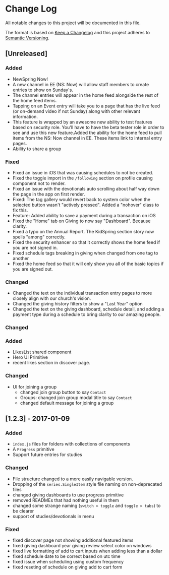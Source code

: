 # Change Log
All notable changes to this project will be documented in this file.

The format is based on [Keep a Changelog](http://keepachangelog.com/)
and this project adheres to [Semantic Versioning](http://semver.org/).

## [Unreleased]
### Added
- NewSpring Now!
- A new channel in EE (NS: Now) will allow staff members to create entries to show on Sunday's.
- The channel entries will appear in the home feed alongside the rest of the home feed items.
- Tapping on an Event entry will take you to a page that has the live feed (or on-demand video if not Sunday) along with other relevant information.
- This feature is wrapped by an awesome new ability to test features based on security role. You'll have to have the beta tester role in order to see and use this new feature.Added the ability for the home feed to pull items from the NS: Now channel in EE. These items link to internal entry pages.
- Ability to share a group

### Fixed
- Fixed an issue in iOS that was causing schedules to not be created.
- Fixed the toggle import in the `/following` section on profile causing component not to render.
- Fixed an issue with the devotionals auto scrolling about half way down the page in the app on first render.
- Fixed: The tag gallery would revert back to system color when the selected button wasn't "actively pressed". Added a "nohover" class to fix this.
- Feature: Added ability to save a payment during a transaction on iOS
- Fixed the "Home" tab on Giving to now say "Dashboard". Because clarity.
- Fixed a typo on the Annual Report. The KidSpring section story now spells "among" correctly.
- Fixed the security enhancer so that it correctly shows the home feed if you are not signed in.
- Fixed schedule tags breaking in giving when changed from one tag to another
- Fixed the home feed so that it will only show you all of the basic topics if you are signed out.

### Changed
- Changed the text on the individual transaction entry pages to more closely align with our church's vision.
- Changed the giving history filters to show a "Last Year" option
- Changed the text on the giving dashboard, schedule detail, and adding a payment type during a schedule to bring clarity to our amazing people.

### Changed

### Added
- LikesList shared component
- Hero UI Primitive
- recent likes section in discover page.

### Changed
- UI for joining a group
  - changed join group button to say `Contact`
  - Groups: changed join group modal title to say `Contact`
  - changed default message for joining a group

## [1.2.3] - 2017-01-09
### Added
- `index.js` files for folders with collections of components
- A `Progress` primitive
- Support future entries for studies

### Changed
- File structure changed to a more easily navigable version.
- Dropping of the `series.SingleItem` style file naming on non-deprecated files
- changed giving dashboards to use progress primitive
- removed READMEs that had nothing useful in them
- changed some strange naming (`switch > toggle` and `toggle > tabs`) to be clearer
- support of studies/devotionals in menu

### Fixed
- fixed discover page not showing additional featured items
- fixed giving dashboard year giving review select color on windows
- fixed live formatting of add to cart inputs when adding less than a dollar
- fixed schedule date to be correct based on utc time
- fixed issue when scheduling using custom frequency
- fixed reseting of schedule on giving add to cart form
